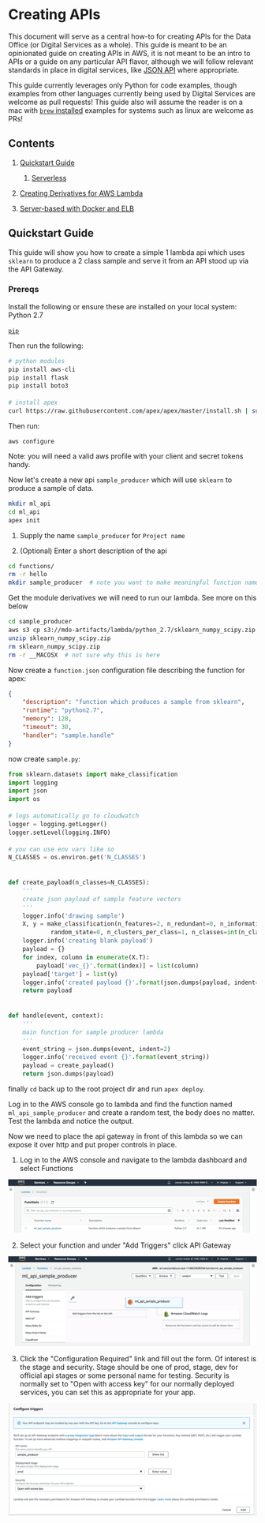 # Creating APIs

This document will serve as a central how-to for creating APIs for the Data Office (or Digital Services as a whole). This guide is meant to be an opinionated guide on creating APIs in AWS, it is not meant to be an intro to APIs or a guide on any particular API flavor, although we will follow relevant standards in place in digital services, like [JSON API](http://jsonapi.org/) where appropriate. 

This guide currently leverages only Python for code examples, though examples from other languages currently being used by Digital Services are welcome as pull requests!
This guide also will assume the reader is on a mac with [`brew` installed](brew.sh) examples for systems such as linux are welcome as PRs! 

## Contents

1. [Quickstart Guide](#quickstart-guide)

    1. [Serverless](#serverless)

2. [Creating Derivatives for AWS Lambda](#creating-derivatives-for-aws-lambda)

3. [Server-based with Docker and ELB](#server-based-with-docker-and-elb)



## Quickstart Guide
This guide will show you how to create a simple 1 lambda api which uses `sklearn` to produce a 2 class sample and serve it from an API stood up via the API Gateway.

### Prereqs
Install the following or ensure these are installed on your local system:
Python 2.7

[`pip`](https://pip.pypa.io/en/stable/installing/)

Then run the following:

```bash
# python modules
pip install aws-cli
pip install flask
pip install boto3

# install apex
curl https://raw.githubusercontent.com/apex/apex/master/install.sh | sudo sh
```

Then run:
```
aws configure
```

Note: you will need a valid aws profile with your client and secret tokens handy.

Now let's create a new api `sample_producer` which will use `sklearn` to produce a sample of data.

```bash
mkdir ml_api
cd ml_api
apex init
```

1. Supply the name `sample_producer` for `Project name`

2. (Optional) Enter a short description of the api

```bash
cd functions/
rm -r hello
mkdir sample_producer  # note you want to make meaningful function names in the case of many lambdas in one project
```

Get the module derivatives we will need to run our lambda. See more on this below

```bash
cd sample_producer
aws s3 cp s3://mdo-artifacts/lambda/python_2.7/sklearn_numpy_scipy.zip ./
unzip sklearn_numpy_scipy.zip
rm sklearn_numpy_scipy.zip
rm -r __MACOSX  # not sure why this is here
```

Now create a `function.json` configuration file describing the function for apex:

```json
{
    "description": "function which produces a sample from sklearn",
    "runtime": "python2.7",
    "memory": 128,
    "timeout": 30,
    "handler": "sample.handle"    
}
```

now create `sample.py`:
```python
from sklearn.datasets import make_classification
import logging
import json
import os

# logs automatically go to cloudwatch
logger = logging.getLogger()
logger.setLevel(logging.INFO)

# you can use env vars like so
N_CLASSES = os.environ.get('N_CLASSES')


def create_payload(n_classes=N_CLASSES):
    '''
    create json payload of sample feature vectors
    '''
    logger.info('drawing sample')
    X, y = make_classification(n_features=2, n_redundant=0, n_informative=2,
            random_state=0, n_clusters_per_class=1, n_classes=int(n_classes))
    logger.info('creating blank payload')
    payload = {}
    for index, column in enumerate(X.T):
        payload['vec_{}'.format(index)] = list(column)
    payload['target'] = list(y)
    logger.info('created payload {}'.format(json.dumps(payload, indent=2)))
    return payload


def handle(event, context):
    '''
    main function for sample producer lambda
    '''
    event_string = json.dumps(event, indent=2)
    logger.info('received event {}'.format(event_string))
    payload = create_payload()
    return json.dumps(payload)
```
finally `cd` back up to the root project dir and run `apex deploy`.

Log in to the AWS console go to lambda and find the function named `ml_api_sample_producer` and create a random test, the body does no matter. Test the lambda and notice the output. 

Now we need to place the api gateway in front of this lambda so we can expose it over http and put proper controls in place.

1. Log in to the AWS console and navigate to the lambda dashboard and select Functions

![](img/lambda_funcs.png)

2. Select your function and under "Add Triggers" click API Gateway

![](img/add_triggers.png)

3. Click the "Configuration Required" link and fill out the form. Of interest is the stage and security. Stage should be one of prod, stage, dev for official api stages or some personal name for testing. Security is normally set to "Open with access key" for our normally deployed services, you can set this as appropriate for your app.

![](img/configure_apig.png)



